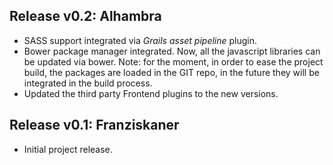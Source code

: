 ## Release v0.2: Alhambra
- SASS support integrated via *Grails asset pipeline* plugin.
- Bower package manager integrated. Now, all the javascript libraries can be updated via bower. Note: for the moment, in order to ease the project build, the packages are loaded in the GIT repo, in the future they will be integrated in the build process.
- Updated the third party Frontend plugins to the new versions.

## Release v0.1: Franziskaner
- Initial project release.
